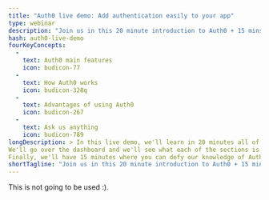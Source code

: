 ```yaml
---
title: "Auth0 live demo: Add authentication easily to your app"
type: webinar
description: "Join us in this 20 minute introduction to Auth0 + 15 mins Q&A"
hash: auth0-live-demo
fourKeyConcepts:
  -
    text: Auth0 main features
    icon: budicon-77
  -
    text: How Auth0 works
    icon: budicon-328q
  -
    text: Advantages of using Auth0
    icon: budicon-267
  -
    text: Ask us anything
    icon: budicon-789
longDescription: > In this live demo, we'll learn in 20 minutes all of the key features of Auth0 that will make you much more productive, how Auth0 works internally and what are the key advantages of using Auth0
We'll go over the dashboard and we'll see what each of the sections is and how you can configure it correctly.
Finally, we'll have 15 minutes where you can defy our knowledge of Auth0 by asking any questions you want!
shortTagline: "Join us in this 20 minute introduction to Auth0 + 15 mins Q&A"
---
```

This is not going to be used :).